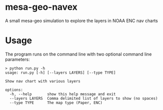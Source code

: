 # mesa-geo-navex
A small mesa-geo simulation to explore the layers in NOAA ENC nav charts

# Usage
The program runs on the command line with two optional command line parameters:

```
> python run.py -h
usage: run.py [-h] [--layers LAYERS] [--type TYPE]

Show nav chart with various layers

options:
  -h, --help       show this help message and exit
  --layers LAYERS  Comma delimited list of layers to show (no spaces)
  --type TYPE      The map type (Paper, ENC)
```
